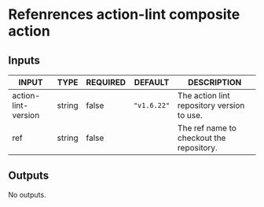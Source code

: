 # Refenrences action-lint composite action
## Inputs

<!-- AUTO-DOC-INPUT:START - Do not remove or modify this section -->

|        INPUT        |  TYPE  | REQUIRED |   DEFAULT   |                DESCRIPTION                 |
|---------------------|--------|----------|-------------|--------------------------------------------|
| action-lint-version | string |  false   | `"v1.6.22"` | The action lint repository version to use. |
|         ref         | string |  false   |             |  The ref name to checkout the repository.  |

<!-- AUTO-DOC-INPUT:END -->
## Outputs

<!-- AUTO-DOC-OUTPUT:START - Do not remove or modify this section -->
No outputs.
<!-- AUTO-DOC-OUTPUT:END -->
